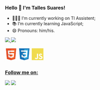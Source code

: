 ### Hello 👋 I'm Talles Suares!

- 👨🏻‍💻 I’m currently working on TI Assistent;
- 📚 I’m currently learning JavaScript;
- 😄 Pronouns: him/his.

<div>
  <a href="https://github.com/suarestalles">
  <img height="180em" src="https://github-readme-stats.vercel.app/api?username=suarestalles&show_icons=true&include_all_commits=true&count_private=true&bg_color=000&text_color=fff"/>
  <img height="180em" src="https://github-readme-stats.vercel.app/api/top-langs/?username=suarestalles&layout=demo&langs_count=16&theme=transparent&bg_color=0,000000,004daa&text_color=fff"/>
</div>

<div style="display: inline-block"><br>
  <img align="center" alt="Talles-HTML" heigth="30" width="40" src="https://raw.githubusercontent.com/devicons/devicon/master/icons/html5/html5-original.svg">
  <img align="center" alt="Talles-CSS" heigth="30" width="40" src="https://raw.githubusercontent.com/devicons/devicon/master/icons/css3/css3-original.svg">
  <img align="center" alt="Talles-HTML" heigth="30" width="40" src="https://raw.githubusercontent.com/devicons/devicon/master/icons/javascript/javascript-plain.svg">
</div>

##

### Follow me on:

<div>
  <a href="https://www.instagram.com/suarestalles/" target="_blank"><img src="https://img.shields.io/badge/Instagram-962fbf?style=for-the-badge&logo=instagram&logoColor=fff" target="_blank"></a>
  <a href="https://www.linkedin.com/in/talles-suares-nascimento-980315219/" target="_blank"><img src="https://img.shields.io/badge/LinkedIn-0077B5?style=for-the-badge&logo=linkedin&logoColor=white" target="_blank"></a>
</div>
